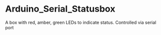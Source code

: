 Arduino_Serial_Statusbox
========================

A box with red, amber, green LEDs to indicate status. Controlled via serial port
